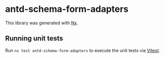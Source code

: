 # antd-schema-form-adapters

This library was generated with [Nx](https://nx.dev).

## Running unit tests

Run `nx test antd-schema-form-adapters` to execute the unit tests via [Vitest](https://vitest.dev/).
